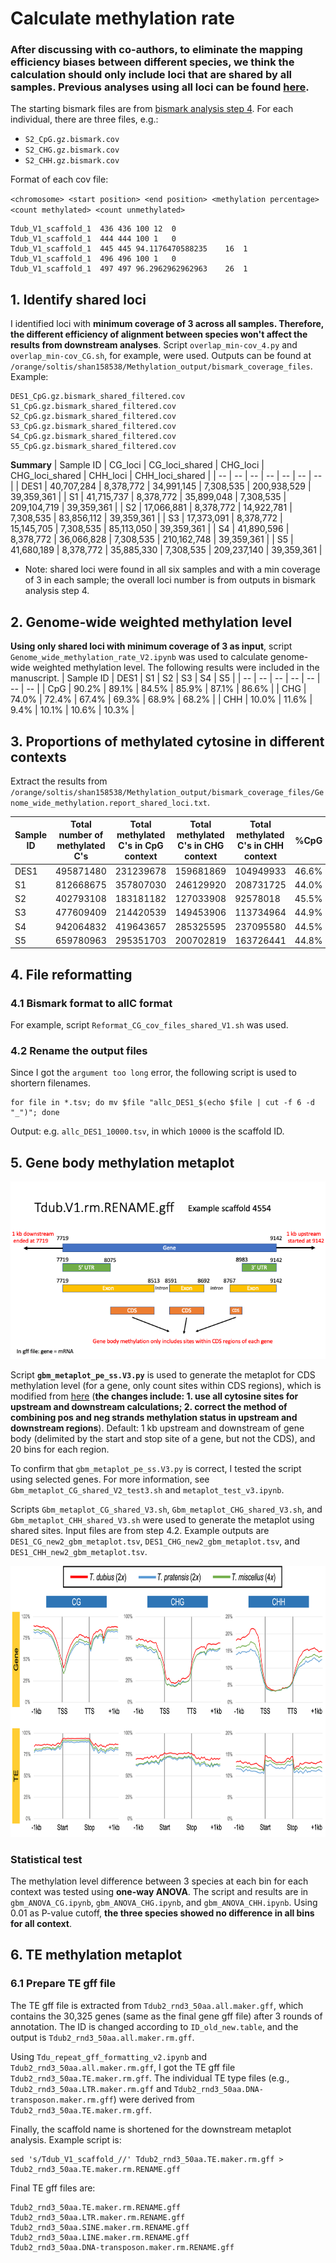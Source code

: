 # Calculate methylation rate
### After discussing with co-authors, to eliminate the mapping efficiency biases between different species, we think the calculation should only include loci that are shared by all samples. Previous analyses using all loci can be found [here](https://github.com/GatorShan/Tragopogon-Methylation-Project/tree/master/Calculate_methylation_rate/previous_analyses).

The starting bismark files are from [bismark analysis step 4](https://github.com/GatorShan/Tragopogon-Methylation-Project/tree/master/bismark_analysis#4-extract-bismark-methylation-profiles). For each individual, there are three files, e.g.:
  - `S2_CpG.gz.bismark.cov`
  - `S2_CHG.gz.bismark.cov`
  - `S2_CHH.gz.bismark.cov`

Format of each cov file:

`<chromosome> <start position> <end position> <methylation percentage> <count methylated> <count unmethylated>`

```
Tdub_V1_scaffold_1	436	436	100	12	0
Tdub_V1_scaffold_1	444	444	100	1	0
Tdub_V1_scaffold_1	445	445	94.1176470588235	16	1
Tdub_V1_scaffold_1	496	496	100	1	0
Tdub_V1_scaffold_1	497	497	96.2962962962963	26	1
```

## 1. Identify shared loci
I identified loci with **minimum coverage of 3 across all samples. Therefore, the different efficiency of alignment between species won't affect the results from downstream analyses**. Script `overlap_min-cov_4.py` and `overlap_min-cov_CG.sh`, for example, were used. Outputs can be found at `/orange/soltis/shan158538/Methylation_output/bismark_coverage_files`. Example:
```
DES1_CpG.gz.bismark_shared_filtered.cov
S1_CpG.gz.bismark_shared_filtered.cov
S2_CpG.gz.bismark_shared_filtered.cov
S3_CpG.gz.bismark_shared_filtered.cov
S4_CpG.gz.bismark_shared_filtered.cov
S5_CpG.gz.bismark_shared_filtered.cov
```

**Summary**
| Sample ID | CG_loci | CG_loci_shared | CHG_loci | CHG_loci_shared | CHH_loci | CHH_loci_shared |
| -- | -- | -- | -- | -- | -- | -- |
| DES1 | 40,707,284 | 8,378,772 | 34,991,145 | 7,308,535 | 200,938,529 | 39,359,361 |
| S1 | 41,715,737 | 8,378,772 | 35,899,048 | 7,308,535 | 209,104,719 | 39,359,361 |
| S2 | 17,066,881 | 8,378,772 | 14,922,781 | 7,308,535 | 83,856,112 | 39,359,361 |
| S3 | 17,373,091 | 8,378,772 | 15,145,705 | 7,308,535 | 85,113,050 | 39,359,361 |
| S4 | 41,890,596 | 8,378,772 | 36,066,828 | 7,308,535 | 210,162,748 | 39,359,361 |
| S5 | 41,680,189 | 8,378,772 | 35,885,330 | 7,308,535 | 209,237,140 | 39,359,361 |
* Note: shared loci were found in all six samples and with a min coverage of 3 in each sample; the overall loci number is from outputs in bismark analysis step 4.

## 2. Genome-wide weighted methylation level
**Using only shared loci with minimum coverage of 3 as input**, script `Genome_wide_methylation_rate_V2.ipynb` was used to calculate genome-wide weighted methylation level. The following results were included in the manuscript.
| Sample ID | DES1 | S1 | S2 | S3 | S4 | S5 |
| -- | -- | -- | -- | -- | -- | -- |
| CpG | 90.2% | 89.1% | 84.5% | 85.9% | 87.1% | 86.6% |
| CHG | 74.0% | 72.4% | 67.4% | 69.3% | 68.9% | 68.2% |
| CHH | 10.0% | 11.6% | 9.4% | 10.1% | 10.6% | 10.3% |

## 3. Proportions of methylated cytosine in different contexts
Extract the results from `/orange/soltis/shan158538/Methylation_output/bismark_coverage_files/Genome_wide_methylation.report_shared_loci.txt`.

| Sample ID | Total number of methylated C's | Total methylated C's in CpG context | Total methylated C's in CHG context | Total methylated C's in CHH context | %CpG | %CHG | %CHH |
| -- | -- | -- | -- | -- | -- | -- | -- |
| DES1 | 495871480| 231239678| 159681869| 104949933| 46.6%| 32.2%| 21.2%|
| S1 | 812668675 | 357807030| 246129920| 208731725| 44.0%| 30.3%| 25.7%|
| S2 | 402793108 | 183181182| 127033908| 92578018| 45.5%| 31.5%| 23.0%|
| S3 | 477609409| 214420539 | 149453906| 113734964| 44.9%| 31.3%| 23.8%|
| S4 | 942064832 | 419643657 | 285325595| 237095580| 44.5%| 30.3%| 25.2%|
| S5 | 659780963 | 295351703 | 200702819| 163726441| 44.8%| 30.4%| 24.8%|

## 4. File reformatting
### 4.1 Bismark format to allC format
For example, script `Reformat_CG_cov_files_shared_V1.sh` was used.
### 4.2 Rename the output files
Since I got the `argument too long` error, the following script is used to shortern filenames.

```
for file in *.tsv; do mv $file "allc_DES1_$(echo $file | cut -f 6 -d "_")"; done
```

Output: e.g. `allc_DES1_10000.tsv`, in which `10000` is the scaffold ID.

## 5. Gene body methylation metaplot
![CDS_metaplot_demo](https://github.com/GatorShan/Tragopogon-Methylation-Project/blob/master/Calculate_methylation_rate/images/CDS_metaplot_demo.png)

Script **`gbm_metaplot_pe_ss.V3.py`** is used to generate the metaplot for CDS methylation level (for a gene, only count sites within CDS regions), which is modified from [here](https://github.com/bhofmei/analysis-scripts/blob/master/methyl/gbm_metaplot_pe.py) (**the changes include: 1. use all cytosine sites for upstream and downstream calculations; 2. correct the method of combining pos and neg strands methylation status in upstream and downstream regions**). Default: 1 kb upstream and downstream of gene body (delimited by the start and stop site of a gene, but not the CDS), and 20 bins for each region.

To confirm that `gbm_metaplot_pe_ss.V3.py` is correct, I tested the script using selected genes. For more information, see `Gbm_metaplot_CG_shared_V2_test3.sh` and `metaplot_test_v3.ipynb`. 

Scripts `Gbm_metaplot_CG_shared_V3.sh`, `Gbm_metaplot_CHG_shared_V3.sh`, and `Gbm_metaplot_CHH_shared_V3.sh` were used to generate the metaplot using shared sites. Input files are from step 4.2. Example outputs are `DES1_CG_new2_gbm_metaplot.tsv`, `DES1_CHG_new2_gbm_metaplot.tsv`, and `DES1_CHH_new2_gbm_metaplot.tsv`.

<img src="https://github.com/GatorShan/Tragopogon-Methylation-Project/blob/master/Calculate_methylation_rate/images/metaplot_shared_loci_06262023.png" width=800 height=434>

### Statistical test
The methylation level difference between 3 species at each bin for each context was tested using **one-way ANOVA**. The script and results are in `gbm_ANOVA_CG.ipynb`, `gbm_ANOVA_CHG.ipynb`, and `gbm_ANOVA_CHH.ipynb`. Using 0.01 as P-value cutoff, **the three species showed no difference in all bins for all context**.

## 6. TE methylation metaplot
### 6.1 Prepare TE gff file
The TE gff file is extracted from `Tdub2_rnd3_50aa.all.maker.gff`, which contains the 30,325 genes (same as the final gene gff file) after 3 rounds of annotation. The ID is changed according to `ID_old_new.table`, and the output is `Tdub2_rnd3_50aa.all.maker.rm.gff`.

Using `Tdu_repeat_gff_formatting_v2.ipynb` and `Tdub2_rnd3_50aa.all.maker.rm.gff`, I got the TE gff file `Tdub2_rnd3_50aa.TE.maker.rm.gff`. The individual TE type files (e.g., `Tdub2_rnd3_50aa.LTR.maker.rm.gff` and `Tdub2_rnd3_50aa.DNA-transposon.maker.rm.gff`) were derived from `Tdub2_rnd3_50aa.TE.maker.rm.gff`.

Finally, the scaffold name is shortened for the downstream metaplot analysis. Example script is:
```
sed 's/Tdub_V1_scaffold_//' Tdub2_rnd3_50aa.TE.maker.rm.gff > Tdub2_rnd3_50aa.TE.maker.rm.RENAME.gff
```

Final TE gff files are:
```
Tdub2_rnd3_50aa.TE.maker.rm.RENAME.gff
Tdub2_rnd3_50aa.LTR.maker.rm.RENAME.gff
Tdub2_rnd3_50aa.SINE.maker.rm.RENAME.gff
Tdub2_rnd3_50aa.LINE.maker.rm.RENAME.gff
Tdub2_rnd3_50aa.DNA-transposon.maker.rm.RENAME.gff
```






